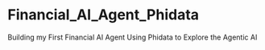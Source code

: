 # Financial_AI_Agent_Phidata
Building my First Financial AI Agent Using Phidata to Explore the Agentic AI
